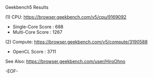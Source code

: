 
Geekbench5 Results

(1) CPU: https://browser.geekbench.com/v5/cpu/9169092

* Single-Core Score : 688
* Multi-Core Score  : 1267

(2) Compute: https://browser.geekbench.com/v5/compute/3190588

* OpenCL Score : 3711

See Also:
https://browser.geekbench.com/user/HiroOhno

-EOF-
